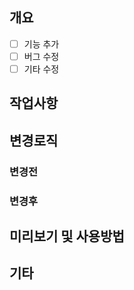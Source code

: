 <!--
1. 제목은 한 줄로 작성
2. 제목은 50자 이내
3.[말머리] 제목
4. 제목 끝에 마침표 x
5. 제목은 명령문으로, 과거형 x
* 제목 말머리 종류
수정: 기존 코드 수정
생성: 새로 만들기
삭제
추가: 기존 코드 수정하지 않고 추가
-->

## 개요

<!-- 작업 배경 (작업한 이유) 간략히 작성 -->

- [ ] 기능 추가
- [ ] 버그 수정
- [ ] 기타 수정

## 작업사항

<!-- 작업한 내용 작성 -->

## 변경로직

### 변경전

### 변경후

## 미리보기 및 사용방법

<!-- 미리보기 파일 첨부와 함께 사용 방법 작성. 이미지, 동영상 등 작업 내용을 확인할 수 있는 파일 첨부 -->

## 기타

<!-- 작업한 파일 이름 작성 -->
